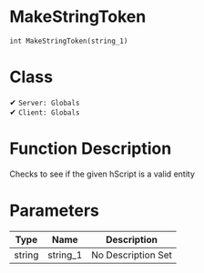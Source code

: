 # MakeStringToken
```
int MakeStringToken(string_1)
```
# Class
✔ `Server: Globals`  
✔ `Client: Globals`  

# Function Description
Checks to see if the given hScript is a valid entity
# Parameters
Type|Name|Description
--|--|--
string|string_1|No Description Set
